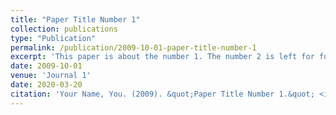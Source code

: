 ```yaml
---
title: "Paper Title Number 1"
collection: publications
type: "Publication"
permalink: /publication/2009-10-01-paper-title-number-1
excerpt: 'This paper is about the number 1. The number 2 is left for future work.'
date: 2009-10-01
venue: 'Journal 1'
date: 2020-03-20
citation: 'Your Name, You. (2009). &quot;Paper Title Number 1.&quot; <i>Journal 1</i>. 1(1).'
---
```

